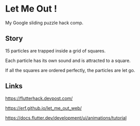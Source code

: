 # Let Me Out !

My Google sliding puzzle hack comp.

## Story

15 particles are trapped inside a grid of squares.

Each particle has its own sound and is attracted to a square.

If all the squares are ordered perfectly, the particles are let go.

## Links

https://flutterhack.devpost.com/

https://erf.github.io/let_me_out_web/

https://docs.flutter.dev/development/ui/animations/tutorial
